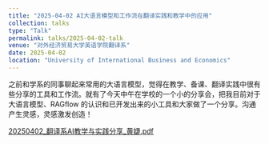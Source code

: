 ```yaml
---
title: "2025-04-02 AI大语言模型和工作流在翻译实践和教学中的应用"
collection: talks
type: "Talk"
permalink: talks/2025-04-02-talk
venue: "对外经济贸易大学英语学院翻译系"
date: 2025-04-02
location: "University of International Business and Economics"
---
```


之前和学系的同事聊起来常用的大语言模型，觉得在教学、备课、翻译实践中很有些分享的工具和工作流。就有了今天中午在学校的一个小的分享会，把我目前对于大语言模型、RAGflow 的认识和已开发出来的小工具和大家做了一个分享。沟通产生灵感，灵感激发创造！

[20250402_翻译系AI教学与实践分享_黄婕.pdf](20250402_翻译系AI教学与实践分享_黄婕.pdf)
